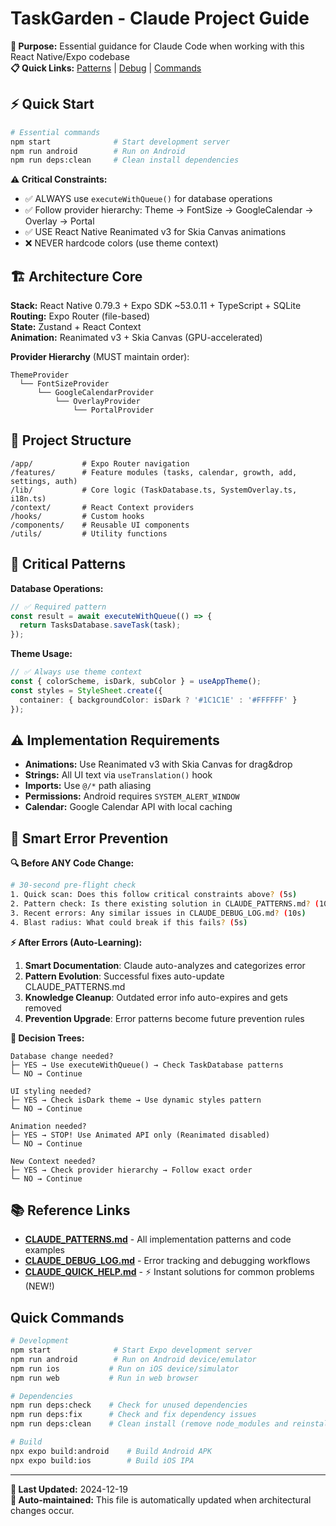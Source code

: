 # TaskGarden - Claude Project Guide

**🎯 Purpose:** Essential guidance for Claude Code when working with this React Native/Expo codebase  
**📋 Quick Links:** [Patterns](./CLAUDE_PATTERNS.md) | [Debug](./CLAUDE_DEBUG.md) | [Commands](#quick-commands)

## ⚡ Quick Start

```bash
# Essential commands
npm start              # Start development server
npm run android        # Run on Android
npm run deps:clean     # Clean install dependencies
```

**⚠️ Critical Constraints:**
- ✅ ALWAYS use `executeWithQueue()` for database operations
- ✅ Follow provider hierarchy: Theme → FontSize → GoogleCalendar → Overlay → Portal
- ✅ USE React Native Reanimated v3 for Skia Canvas animations
- ❌ NEVER hardcode colors (use theme context)

## 🏗️ Architecture Core

**Stack:** React Native 0.79.3 + Expo SDK ~53.0.11 + TypeScript + SQLite  
**Routing:** Expo Router (file-based)  
**State:** Zustand + React Context  
**Animation:** Reanimated v3 + Skia Canvas (GPU-accelerated)  

**Provider Hierarchy** (MUST maintain order):
```
ThemeProvider
  └── FontSizeProvider
      └── GoogleCalendarProvider
          └── OverlayProvider
              └── PortalProvider
```

## 📁 Project Structure

```
/app/           # Expo Router navigation
/features/      # Feature modules (tasks, calendar, growth, add, settings, auth)
/lib/           # Core logic (TaskDatabase.ts, SystemOverlay.ts, i18n.ts)
/context/       # React Context providers
/hooks/         # Custom hooks
/components/    # Reusable UI components
/utils/         # Utility functions
```

## 🔧 Critical Patterns

**Database Operations:**
```typescript
// ✅ Required pattern
const result = await executeWithQueue(() => {
  return TasksDatabase.saveTask(task);
});
```

**Theme Usage:**
```typescript
// ✅ Always use theme context
const { colorScheme, isDark, subColor } = useAppTheme();
const styles = StyleSheet.create({
  container: { backgroundColor: isDark ? '#1C1C1E' : '#FFFFFF' }
});
```

## ⚠️ Implementation Requirements

- **Animations:** Use Reanimated v3 with Skia Canvas for drag&drop
- **Strings:** All UI text via `useTranslation()` hook
- **Imports:** Use `@/*` path aliasing
- **Permissions:** Android requires `SYSTEM_ALERT_WINDOW`
- **Calendar:** Google Calendar API with local caching

## 🚨 Smart Error Prevention

**🔍 Before ANY Code Change:**
```bash
# 30-second pre-flight check
1. Quick scan: Does this follow critical constraints above? (5s)
2. Pattern check: Is there existing solution in CLAUDE_PATTERNS.md? (10s)  
3. Recent errors: Any similar issues in CLAUDE_DEBUG_LOG.md? (10s)
4. Blast radius: What could break if this fails? (5s)
```

**⚡ After Errors (Auto-Learning):**
1. **Smart Documentation**: Claude auto-analyzes and categorizes error
2. **Pattern Evolution**: Successful fixes auto-update CLAUDE_PATTERNS.md
3. **Knowledge Cleanup**: Outdated error info auto-expires and gets removed
4. **Prevention Upgrade**: Error patterns become future prevention rules

**🎯 Decision Trees:**
```
Database change needed?
├─ YES → Use executeWithQueue() → Check TaskDatabase patterns
└─ NO → Continue

UI styling needed?  
├─ YES → Check isDark theme → Use dynamic styles pattern
└─ NO → Continue

Animation needed?
├─ YES → STOP! Use Animated API only (Reanimated disabled)
└─ NO → Continue

New Context needed?
├─ YES → Check provider hierarchy → Follow exact order
└─ NO → Continue
```

## 📚 Reference Links

- **[CLAUDE_PATTERNS.md](./CLAUDE_PATTERNS.md)** - All implementation patterns and code examples
- **[CLAUDE_DEBUG_LOG.md](./CLAUDE_DEBUG_LOG.md)** - Error tracking and debugging workflows  
- **[CLAUDE_QUICK_HELP.md](./CLAUDE_QUICK_HELP.md)** - ⚡ Instant solutions for common problems (NEW!)

## Quick Commands

```bash
# Development
npm start              # Start Expo development server
npm run android        # Run on Android device/emulator
npm run ios           # Run on iOS device/simulator
npm run web           # Run in web browser

# Dependencies
npm run deps:check    # Check for unused dependencies
npm run deps:fix      # Check and fix dependency issues
npm run deps:clean    # Clean install (remove node_modules and reinstall)

# Build
npx expo build:android    # Build Android APK
npx expo build:ios        # Build iOS IPA
```

---

**📅 Last Updated:** 2024-12-19  
**🔄 Auto-maintained:** This file is automatically updated when architectural changes occur.